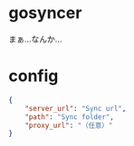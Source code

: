 # gosyncer
まぁ...なんか...

# config
```json
{
	"server_url": "Sync url",
	"path": "Sync folder",
    "proxy_url": "（任意）"
}
```
